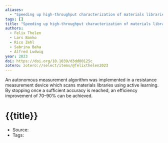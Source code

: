 ```yaml
---
aliases:
  - "Speeding up high-throughput characterization of materials libraries by active learning: autonomous electrical resistance measurements"
tags: []
title: "Speeding up high-throughput characterization of materials libraries by active learning: autonomous electrical resistance measurements"
authors:
  - Felix Thelen
  - Lars Banko
  - Rico Zehl
  - Sabrina Baha
  - Alfred Ludwig
year: 2023
doi: https://doi.org/10.1039/d3dd00125c
zotero: zotero://select/items/@felixthelen2023
---
```

<!-- START_ABSTRACT -->
An autonomous measurement algorithm was implemented in a resistance measurement device which scans materials libraries using active learning. By stopping once a sufficient accuracy is reached, an efficiency improvement of 70–90% can be achieved.
<!-- END_ABSTRACT -->

<!-- START_TEMPLATE -->
# {{title}}

- Source:
- Tags: 
<!-- END_TEMPLATE -->